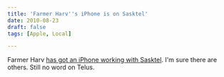 ```yaml
---
title: 'Farmer Harv''s iPhone is on Sasktel'
date: 2010-08-23
draft: false
tags: [Apple, Local]

---
```


Farmer Harv [has got an iPhone working with Sasktel](http://www.ehmac.ca/ipod-itunes-iphone-apple-tv/89207-iphone-sasktel.html). I'm sure there are others. Still no word on Telus.